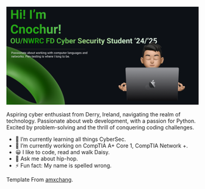 ![Banner](banner.png)

Aspiring cyber enthusiast from Derry, Ireland, navigating the realm of technology. Passionate about web development, with a passion for Python. Excited by problem-solving and the thrill of conquering coding challenges.

- 🌱 I’m currently learning all things CyberSec.
- 🔭 I’m currently working on CompTIA A+ Core 1, CompTIA Network +.
- 😀 I like to code, read and walk Daisy.
- 💬 Ask me about hip-hop.
- ⚡ Fun fact: My name is spelled wrong. 













Template From [amxchang](https://github.com/amxchang).
